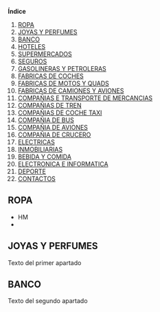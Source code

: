 **Índice**   
1. [ROPA](#id1)
2. [JOYAS Y PERFUMES](#id2)
3. [BANCO](#id3)
4. [HOTELES](#id3)
5. [SUPERMERCADOS](#id4)
6. [SEGUROS](#id5)
7. [GASOLINERAS Y PETROLERAS](#id6)
8. [FABRICAS DE COCHES](#id7)
9. [FABRICAS DE MOTOS Y QUADS](#id8)
10. [FABRICAS DE CAMIONES Y AVIONES](#id9)
11. [COMPAÑIAS E TRANSPORTE DE MERCANCIAS](#id10)
12. [COMPAÑIAS DE TREN](#id11)
13. [COMPAÑIAS DE COCHE TAXI](id12)
14. [COMPAÑIA DE BUS](#id13)
15. [COMPAÑIA DE AVIONES](#id14)
16. [COMPAÑIA DE CRUCERO](#id15)
17. [ELECTRICAS](#id16)
18. [INMOBILIARIAS](#id17)
19. [BEBIDA Y COMIDA](#id18)
20. [ELECTRONICA E INFORMATICA](#id19)
21. [DEPORTE](#id20)
22. [CONTACTOS](#id21)


## ROPA<a name="id1"></a>
* HM
* 
## JOYAS Y PERFUMES<a name="id2"></a>
Texto del primer apartado
## BANCO<a name="id3"></a>
Texto del segundo apartado
